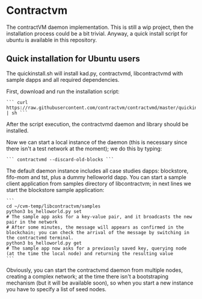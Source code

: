 # Contractvm
The contractVM daemon implementation. This is still a wip project, then the installation process could be a bit trivial. Anyway, a quick install script for ubuntu is available in this repository.


## Quick installation for Ubuntu users

The quickinstall.sh will install kad.py, contractvmd, libcontractvmd with sample dapps and all required dependencies.

First, download and run the installation script:

	``` curl https://raw.githubusercontent.com/contractvm/contractvmd/master/quickinstall.sh | sh ```

After the script execution, the contractvmd daemon and library should be installed.

Now we can start a local instance of the daemon (this is necessary since there isn't a test network at the moment); we do this by typing:

	``` contractvmd --discard-old-blocks ```

The default daemon instance includes all case studies dapps: blockstore, fifo-mom and tst, plus a dummy helloworld dapp. You can start a sample client application from samples directory of libcontractvm; in next lines we start the blockstore sample application:
	
	```
	cd ~/cvm-temp/libcontractvm/samples
	python3 bs_helloworld.py set
	# The sample app asks for a key-value pair, and it broadcasts the new pair in the network
	# After some minutes, the message will appears as confirmed in the blockchain; you can check the arrival of the message by switching in the contractvmd terminal.
	python3 bs_helloworld.py get
	# The sample app now asks for a previously saved key, querying node (at the time the local node) and returning the resulting value
	```

Obviously, you can start the contractvmd daemon from multiple nodes, creating a complex network; at the time there isn't a bootstraping mechanism (but it will be available soon), so when you start a new instance you have to specify a list of seed nodes.
